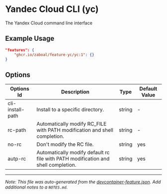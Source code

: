
# Yandec Cloud CLI (yc)

The Yandex Cloud command line interface

## Example Usage

```json
"features": {
    "ghcr.io/zaboal/feature-yc/yc:1": {}
}
```

## Options

| Options Id | Description | Type | Default Value |
|-----|-----|-----|-----|
| cli-install-path | Install to a specific directory. | string | - |
| rc-path | Automatically modify RC_FILE with PATH modification and shell completion. | string | - |
| no-rc | Don't modify the RC file. | string | yes |
| autp-rc | Automatically modify default rc file with PATH modification and shell completion. | string | yes |



---

_Note: This file was auto-generated from the [devcontainer-feature.json](https://github.com/zaboal/feature-yc/blob/main/src/yc/devcontainer-feature.json).  Add additional notes to a `NOTES.md`._
